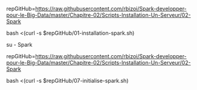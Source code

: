 repGitHub=https://raw.githubusercontent.com/rbizoi/Spark-developper-pour-le-Big-Data/master/Chapitre-02/Scripts-Installation-Un-Serveur/02-Spark

bash <(curl -s $repGitHub/01-installation-spark.sh)

su - Spark

repGitHub=https://raw.githubusercontent.com/rbizoi/Spark-developper-pour-le-Big-Data/master/Chapitre-02/Scripts-Installation-Un-Serveur/02-Spark

bash <(curl -s $repGitHub/07-initialise-spark.sh)
